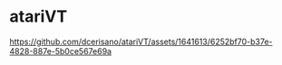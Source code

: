 # atariVT


https://github.com/dcerisano/atariVT/assets/1641613/6252bf70-b37e-4828-887e-5b0ce567e69a

